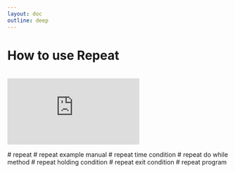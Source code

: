 ```yaml
---
layout: doc
outline: deep
---
```


# How to use Repeat

<br>

<iframe class="iframe-resources" src="https://rainbowco-my.sharepoint.com/:p:/g/personal/hyoin_rainbow-robotics_com/EaZlRKIV7khHm39BfReiHIABxZmVv6c9ezcRogQBUD3RIQ?e=zi9hMu&amp;action=embedview&amp;wdbipreview=true&amp;wdAr=1.7777777777777777" frameborder="0"></iframe>

\# repeat
\# repeat example manual
\# repeat time condition
\# repeat do while method
\# repeat holding condition
\# repeat exit condition
\# repeat program
